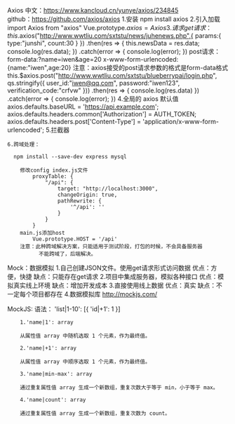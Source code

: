 Axios
	中文：https://www.kancloud.cn/yunye/axios/234845	
	github：https://github.com/axios/axios
	1.安装
		npm install axios
	2.引入加载
		import Axios from "axios"
		Vue.prototype.$axios = Axios
	3.请求
		get请求：
			this.$axios("http://www.wwtliu.com/sxtstu/news/juhenews.php",{
		      params:{
		        type:"junshi",
		        count:30
		      }
		    })
		    .then(res => {
		      this.newsData = res.data;
		      console.log(res.data);
		    })
		    .catch(error => {
		      console.log(error);
		    })
		post请求：
			form-data:?name=iwen&age=20
			x-www-form-urlencoded:{name:"iwen",age:20}
			注意：axios接受的post请求参数的格式是form-data格式
			this.$axios.post("http://www.wwtliu.com/sxtstu/blueberrypai/login.php",	qs.stringify({
				user_id:"iwen@qq.com",
					password:"iwen123",
					verification_code:"crfvw"
				}))
				.then(res => {
					console.log(res.data)
				})
				.catch(error => {
					console.log(error);
				})
	4.全局的 axios 默认值
		axios.defaults.baseURL = 'https://api.example.com';
		axios.defaults.headers.common['Authorization'] = AUTH_TOKEN;
		axios.defaults.headers.post['Content-Type'] = 'application/x-www-form-urlencoded';
	5.拦截器

	6.跨域处理：

	  npm install --save-dev express mysql

		修改config index.js文件
			proxyTable: {
	            "/api": {
	                target: "http://localhost:3000",
	                changeOrigin: true,
	                pathRewrite: {
	                    '^/api': ''
	                }
	            }
	        }
	    main.js添加host
	    	Vue.prototype.HOST = '/api'
	    注意：此种跨域解决方案，只能适用于测试阶段，打包的时候，不会具备服务器
	          不能跨域了，后端解决。
		
Mock：数据模拟
	1.自己创建JSON文件。使用get请求形式访问数据
		优点：方便，快捷
		缺点：只能存在get请求
	2.项目中集成服务器，模拟各种接口
		优点：模拟真实线上环境
		缺点：增加开发成本
	3.直接使用线上数据
		优点：真实
		缺点：不一定每个项目都存在
	4.数据模拟库
		http://mockjs.com/

MockJS:
	语法：
		'list|1-10': [{
			'id|+1': 1
		}]

		1.'name|1': array

		从属性值 array 中随机选取 1 个元素，作为最终值。

		2.'name|+1': array

		从属性值 array 中顺序选取 1 个元素，作为最终值。

		3.'name|min-max': array

		通过重复属性值 array 生成一个新数组，重复次数大于等于 min，小于等于 max。

		4.'name|count': array

		通过重复属性值 array 生成一个新数组，重复次数为 count。
